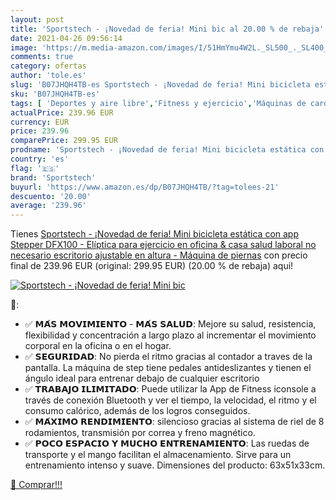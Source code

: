 ```yaml
---
layout: post
title: 'Sportstech - ¡Novedad de feria! Mini bic al 20.00 % de rebaja'
date: 2021-04-26 09:56:14
image: 'https://m.media-amazon.com/images/I/51HmYmu4W2L._SL500_._SL400_.jpg'
comments: true
category: ofertas
author: 'tole.es'
slug: 'B07JHQH4TB-es Sportstech - ¡Novedad de feria! Mini bicicleta estática...'
sku: 'B07JHQH4TB-es'
tags: [ 'Deportes y aire libre','Fitness y ejercicio','Máquinas de cardio para fitness','Máquinas de step para fitness','bicicleta','sportstech', ]
actualPrice: 239.96 EUR
currency: EUR
price: 239.96
comparePrice: 299.95 EUR
prodname: 'Sportstech - ¡Novedad de feria! Mini bicicleta estática con app  Stepper DFX100 - Elíptica para ejercicio en oficina & casa  salud laboral  no necesario escritorio ajustable en altura - Máquina de piernas'
country: 'es'
flag: '🇪🇸'
brand: 'Sportstech'
buyurl: 'https://www.amazon.es/dp/B07JHQH4TB/?tag=tolees-21'
descuento: '20.00'
average: '239.96'
---
```


Tienes [Sportstech - ¡Novedad de feria! Mini bicicleta estática con app  Stepper DFX100 - Elíptica para ejercicio en oficina & casa  salud laboral  no necesario escritorio ajustable en altura - Máquina de piernas](https://www.amazon.es/dp/B07JHQH4TB/?tag=tolees-21) con precio final de  239.96 EUR (original: 299.95 EUR) (20.00 %  de rebaja) aqui!

[![Sportstech - ¡Novedad de feria! Mini bic](https://m.media-amazon.com/images/I/51HmYmu4W2L._SL500_._SL400_.jpg)](https://www.amazon.es/dp/B07JHQH4TB/?tag=tolees-21)

🔎:

- ✅ 𝗠𝗔́𝗦 𝗠𝗢𝗩𝗜𝗠𝗜𝗘𝗡𝗧𝗢 - 𝗠𝗔́𝗦 𝗦𝗔𝗟𝗨𝗗: Mejore su salud, resistencia, flexibilidad y concentración a largo plazo al incrementar el movimiento corporal en la oficina o en el hogar.
- ✅ 𝗦𝗘𝗚𝗨𝗥𝗜𝗗𝗔𝗗: No pierda el ritmo gracias al contador a traves de la pantalla. La máquina de step tiene pedales antideslizantes y tienen el ángulo ideal para entrenar debajo de cualquier escritorio
- ✅ 𝗧𝗥𝗔𝗕𝗔𝗝𝗢 𝗜𝗟𝗜𝗠𝗜𝗧𝗔𝗗𝗢: Puede utilizar la App de Fitness iconsole a través de conexión Bluetooth y ver el tiempo, la velocidad, el ritmo y el consumo calórico, además de los logros conseguidos.
- ✅ 𝗠𝗔́𝗫𝗜𝗠𝗢 𝗥𝗘𝗡𝗗𝗜𝗠𝗜𝗘𝗡𝗧𝗢: silencioso gracias al sistema de riel de 8 rodamientos, transmisión por correa y freno magnético.
- ✅ 𝗣𝗢𝗖𝗢 𝗘𝗦𝗣𝗔𝗖𝗜𝗢 𝗬 𝗠𝗨𝗖𝗛𝗢 𝗘𝗡𝗧𝗥𝗘𝗡𝗔𝗠𝗜𝗘𝗡𝗧𝗢: Las ruedas de transporte y el mango facilitan el almacenamiento. Sirve para un entrenamiento intenso y suave. Dimensiones del producto: 63x51x33cm.

[🛒 Comprar!!!](https://www.amazon.es/dp/B07JHQH4TB/?tag=tolees-21)
